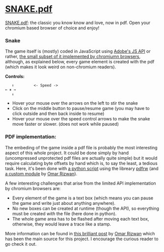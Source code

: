 # [SNAKE.pdf](https://alejandronq.github.io/SNAKE.pdf/snake.pdf)

[SNAKE.pdf](https://alejandronq.github.io/SNAKE.pdf/snake.pdf): the classic you know know and love, now in pdf. Open your chromium based browser of choice and enjoy!


### Snake
The game itself is (mostly) coded in JavaScript using [Adobe's JS API](https://www.adobe.com/content/dam/acom/en/devnet/acrobat/pdfs/js_api_reference.pdf) or rather, [the small subset of it implemented by chromiumn browsers](https://pdfium.googlesource.com/pdfium/+/chromium/2524/fpdfsdk/src/javascript), although, as explained below, every game element is created with the pdf (which makes it look weird on non-chromium readers).

**Controls:**
``` 
   ↑		 <- Speed ->
← ⏸ →
   ↓ 
```
 
- Hover your mouse over the arrows on the left to stir the snake
- Click on the middle button to pause/resume game (you may have to click outside and then back inside to resume)
- Hover your mouse over the speed control arrows to make the snake move faster or slower. (does not work while paused)


### PDF implementation:
The embeding of the game inside a pdf file is probably the most interesting aspect of this whole project. It could be done simply by hand (uncompressed unprotected pdf files are actually quite simple) but it would require calculating byte offsets by hand which is, to say the least, a tedious task. Here, it's been done with [a python script](https://github.com/AlejandroNQ/SNAKE.pdf/blob/main/generate_snake.py) using the libreary [pdfrw](https://github.com/pmaupin/pdfrw) (and [a custom module](https://github.com/osnr/horrifying-pdf-experiments/blob/master/generate.py) by [Omar Rizwan](https://github.com/osnr)).

A few interesting challenges that arise from the limited API implementation by chromium browsers are:
- Every element of the game is a text box (which means you can pause the game and write just about anything anywhere).
- No new boxes can be created at runtime (though the API), so everything must be created *with* the file (here done in python).
- The whole game area has to be flashed after moving each text box, otherwise, they would leave a trace like a stamp.


More information can be found in [this brilliant post](https://github.com/osnr/horrifying-pdf-experiments/blob/master/README.md) by [Omar Rizwan](https://github.com/osnr) which has been the main source for this project. I encourage the curious reader to go check it out.
